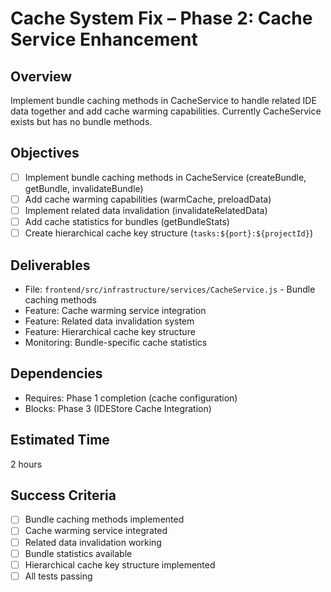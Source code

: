 # Cache System Fix – Phase 2: Cache Service Enhancement

## Overview
Implement bundle caching methods in CacheService to handle related IDE data together and add cache warming capabilities. Currently CacheService exists but has no bundle methods.

## Objectives
- [ ] Implement bundle caching methods in CacheService (createBundle, getBundle, invalidateBundle)
- [ ] Add cache warming capabilities (warmCache, preloadData)
- [ ] Implement related data invalidation (invalidateRelatedData)
- [ ] Add cache statistics for bundles (getBundleStats)
- [ ] Create hierarchical cache key structure (`tasks:${port}:${projectId}`)

## Deliverables
- File: `frontend/src/infrastructure/services/CacheService.js` - Bundle caching methods
- Feature: Cache warming service integration
- Feature: Related data invalidation system
- Feature: Hierarchical cache key structure
- Monitoring: Bundle-specific cache statistics

## Dependencies
- Requires: Phase 1 completion (cache configuration)
- Blocks: Phase 3 (IDEStore Cache Integration)

## Estimated Time
2 hours

## Success Criteria
- [ ] Bundle caching methods implemented
- [ ] Cache warming service integrated
- [ ] Related data invalidation working
- [ ] Bundle statistics available
- [ ] Hierarchical cache key structure implemented
- [ ] All tests passing
